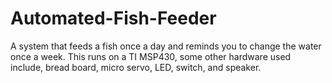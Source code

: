 # Automated-Fish-Feeder
A system that feeds a fish once a day and reminds you to change the water once a week. This runs on a TI MSP430, some other hardware used include, bread board, micro servo, LED, switch, and speaker.
